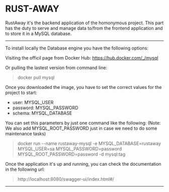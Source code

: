 # RUST-AWAY

RustAway it's the backend application of the homonymous project. This part has the duty to serve and manage data to/from the frontend application and to store it in a MySQL database.

---
To install locally the Database engine you have the following options:

Visiting the officil page from Docker Hub:
https://hub.docker.com/_/mysql

Or pulling the lastest version from command line:
> docker pull mysql

Once you downloaded the image, you have to set the correct values for the project to start:
* user: MYSQL_USER
* password: MYSQL_PASSWORD
* schema: MYSQL_DATABASE

You can set this parameters by just one command like the following: (Note: We also add MYSQL_ROOT_PASSWORD just in case we need to do some maintenance tasks)
> docker run --name rustaway-mysql -e MYSQL_DATABASE=rustaway MYSQL_USER=sa MYSQL_PASSWORD=password MYSQL_ROOT_PASSWORD=password -d mysql:tag

Once the application it's up and running, you can check the documentation in the following url:
>http://localhost:8080/swagger-ui/index.html#/


---

